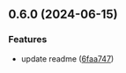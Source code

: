 ## 0.6.0 (2024-06-15)


### Features

* update readme ([6faa747](https://github.com/tiavina-mika/mui-tiptap-editor/commit/6faa747b56031d58a27ae133329969165be55ea6))

